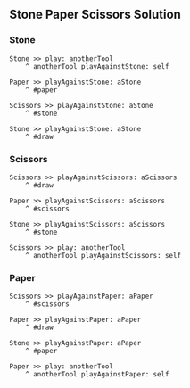 ## Stone Paper Scissors Solution### Stone```Stone >> play: anotherTool
	^ anotherTool playAgainstStone: self``````Paper >> playAgainstStone: aStone
	^ #paper``````Scissors >> playAgainstStone: aStone
	^ #stone``````Stone >> playAgainstStone: aStone
	^ #draw```### Scissors```Scissors >> playAgainstScissors: aScissors
	^ #draw``````Paper >> playAgainstScissors: aScissors
	^ #scissors``````Stone >> playAgainstScissors: aScissors
	^ #stone``````Scissors >> play: anotherTool
	^ anotherTool playAgainstScissors: self```### Paper```Scissors >> playAgainstPaper: aPaper
	^ #scissors``````Paper >> playAgainstPaper: aPaper
	^ #draw``````Stone >> playAgainstPaper: aPaper
	^ #paper``````Paper >> play: anotherTool
	^ anotherTool playAgainstPaper: self```